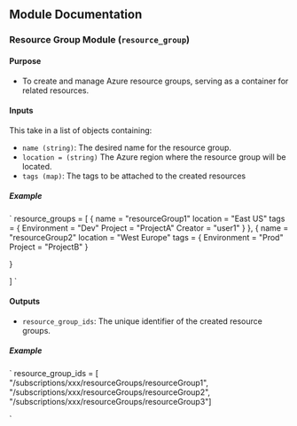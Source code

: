 ## Module Documentation

### Resource Group Module (`resource_group`)

#### Purpose
- To create and manage Azure resource groups, serving as a container for related resources.

#### Inputs
This take in a list of objects containing: 
- `name (string)`: The desired name for the resource group.
- `location = (string)` The Azure region where the resource group will be located.
- `tags (map)`: The tags to be attached to the created resources

##### Example
`
resource_groups = [
  {
    name     = "resourceGroup1"
    location = "East US"
    tags = {
      Environment = "Dev"
      Project     = "ProjectA"
      Creator     = "user1"
    }
  },
  {
    name     = "resourceGroup2"
    location = "West Europe"
    tags = {
      Environment = "Prod"
      Project     = "ProjectB"
    }

}

]
`
#### Outputs
- `resource_group_ids`: The unique identifier of the created resource groups.

##### Example
`
resource_group_ids = [  "/subscriptions/xxx/resourceGroups/resourceGroup1",  "/subscriptions/xxx/resourceGroups/resourceGroup2",  "/subscriptions/xxx/resourceGroups/resourceGroup3"]

`